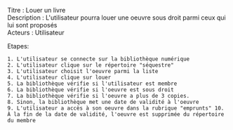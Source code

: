 Titre : Louer un livre  
Description : L'utilisateur pourra louer une oeuvre sous droit parmi ceux qui lui sont proposés  
Acteurs : Utilisateur  

Etapes: 

    1. L'utilisateur se connecte sur la bibliothèque numérique
    2. L'utilisateur clique sur le répertoire "séquestre"
    3. L'utilisateur choisit l'oeuvre parmi la liste
    4. L'utilisateur clique sur louer
    5. La bibliothèque vérifie si l'utilisateur est membre
    6. La bibliothèque vérifie si l'oeuvre est sous droit
    7. La bibliothèque vérifie si l'oeuvre a plus de 3 copies.
    8. Sinon, la bibliothèque met une date de validité à l'oeuvre
    9. L'utilisateur a accès à son oeuvre dans la rubrique "emprunts" 10. À la fin de la date de validité, l'oeuvre est supprimée du répertoire du membre

